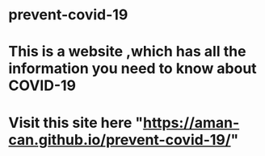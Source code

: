 # prevent-covid-19

# This is a website ,which has all the information you need to know about COVID-19

# Visit this site here "https://aman-can.github.io/prevent-covid-19/"
